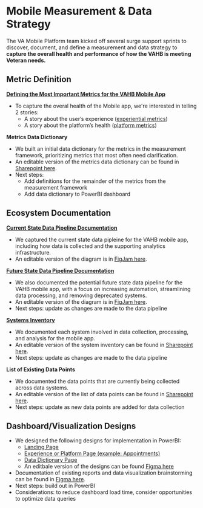 # Mobile Measurement & Data Strategy

The VA Mobile Platform team kicked off several surge support sprints to discover, document, and define a measurement and data strategy to **capture the overall health and performance of how the VAHB is meeting Veteran needs.**

## Metric Definition
**[Defining the Most Important Metrics for the VAHB Mobile App](./measurement-framework.md)**
- To capture the overal health of the Mobile app, we're interested in telling 2 stories:
     - A story about the user’s experience ([experiential metrics](./data-strategy/measurement-framework.md#experiential-metrics))
     - A story about the platform’s health ([platform metrics](./data-strategy/measurement-framework.md#platform-metrics))
 
**Metrics Data Dictionary**
- We built an initial data dictionary for the metrics in the measurement framework, prioritizing metrics that most often need clarification.
- An editable version of the metrics data dictionary can be found in [Sharepoint here](https://dvagov.sharepoint.com/:f:/r/sites/VA.govMobileFlagshipTeam/Shared%20Documents/VA.gov%20Mobile%20Flagship%20Team%20Channel/Mobile%20App%20%26%20Platform%20Documentation/Data?csf=1&web=1&e=1ipJ01).
- Next steps:
     - Add definitions for the remainder of the metrics from the measurement framework
     - Add data dictionary to PowerBI dashboard

## Ecosystem Documentation
**[Current State Data Pipeline Documentation](./Mobile%20current%20state%20data%20pipeline.png)**
- We captured the current state data pipleine for the VAHB mobile app, including how data is collected and the supporting analytics infrastructure.
- An editable version of the diagram is in [FigJam here](https://www.figma.com/board/V0rDE80KylZ5jod3SWxAzC/Mobile-Surge-Support---Measurement---Data-Strategy?node-id=45-455&t=vAcBHQIYfPXqgIEI-4).

**[Future State Data Pipeline Documentation](https://github.com/department-of-veterans-affairs/va.gov-team/blob/master/products/va-mobile-app/analytics/data-strategy/Mobile%20future%20state%20data%20pipeline.png)**  
- We also documented the potential future state data pipeline for the VAHB mobile app, with a focus on increasing automation, streamlining data processing, and removing deprecated systems.
- An editable version of the diagram is in [FigJam here](https://www.figma.com/board/V0rDE80KylZ5jod3SWxAzC/Mobile-Surge-Support---Measurement---Data-Strategy?node-id=673-2731&t=LQrtgAmFB3YgJ4Rg-0).
- Next steps: update as changes are made to the data pipeline

**[Systems Inventory](./Mobile%20-%20Measurement%20System%20Inventory.pdf)**
- We documented each system involved in data collection, processing, and analysis for the mobile app. 
- An editable version of the system inventory can be found in [Sharepoint here](https://dvagov.sharepoint.com/:f:/r/sites/VA.govMobileFlagshipTeam/Shared%20Documents/VA.gov%20Mobile%20Flagship%20Team%20Channel/Mobile%20App%20%26%20Platform%20Documentation/Data?csf=1&web=1&e=1ipJ01).
- Next steps: update as changes are made to the data pipeline

**List of Existing Data Points**
- We documented the data points that are currently being collected across data systems.
- An editable version of the list of data points can be found in [Sharepoint here](https://dvagov.sharepoint.com/:f:/r/sites/VA.govMobileFlagshipTeam/Shared%20Documents/VA.gov%20Mobile%20Flagship%20Team%20Channel/Mobile%20App%20%26%20Platform%20Documentation/Data?csf=1&web=1&e=1ipJ01).
- Next steps: update as new data points are added for data collection

## Dashboard/Visualization Designs
- We designed the following designs for implementation in PowerBI:
     - [Landing Page](https://github.com/department-of-veterans-affairs/va.gov-team/blob/master/products/va-mobile-app/analytics/data-strategy/Mobile%20-%20PowerBI%20design%20landing%20page.png)
     - [Experience or Platform Page (example: Appointments)](https://github.com/department-of-veterans-affairs/va.gov-team/blob/master/products/va-mobile-app/analytics/data-strategy/Mobile%20-%20PowerBI%20design%20experience%20page.png)
     - [Data Dictionary Page](https://github.com/department-of-veterans-affairs/va.gov-team/blob/master/products/va-mobile-app/analytics/data-strategy/Mobile%20-%20PowerBI%20design%20data%20dictionary%20page.png)
     - An editbale version of the designs can be found [Figma here](https://www.figma.com/board/V0rDE80KylZ5jod3SWxAzC/Mobile-Surge-Support---Measurement---Data-Strategy?node-id=1178-2795&t=HoJTu9cAZHt6l8iz-0)
- Documentation of existing reports and data visualization brainstorming can be found in [Figma here](https://www.figma.com/board/V0rDE80KylZ5jod3SWxAzC/Mobile-Surge-Support---Measurement---Data-Strategy?node-id=80-679&t=Y6lHMElVgm9bwJSi-0). 
- Next steps: build out in PowerBI
- Considerations: to reduce dashboard load time, consider opportunities to optimize data queries
